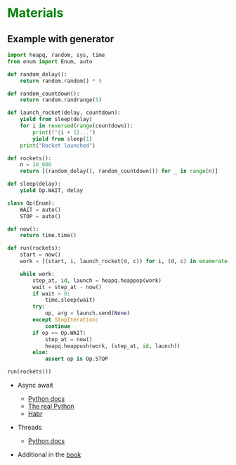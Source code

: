 # <span style="color:green">Materials</span>

## Example with generator
```python
import heapq, random, sys, time
from enum import Enum, auto

def random_delay():
    return random.random() * 5

def random_countdown():
    return random.randrange(5)

def launch_rocket(delay, countdown):
    yield from sleep(delay)
    for i in reversed(range(countdown)):
        print(f"{i + 1}...")
        yield from sleep(1)
    print("Rocket launched")

def rockets():
    n = 10_000
    return [(random_delay(), random_countdown()) for _ in range(n)]

def sleep(delay):
    yield Op.WAIT, delay

class Op(Enum):
    WAIT = auto()
    STOP = auto()

def now():
    return time.time()

def run(rockets):
    start = now()
    work = [(start, i, launch_rocket(d, c)) for i, (d, c) in enumerate(rockets)]

    while work:
        step_at, id, launch = heapq.heappop(work)
        wait = step_at - now()
        if wait > 0:
            time.sleep(wait)
        try:
            op, arg = launch.send(None)
        except StopIteration:
            continue
        if op == Op.WAIT:
            step_at = now()
            heapq.heappush(work, (step_at, id, launch))
        else:
            assert op is Op.STOP

run(rockets())
```


- Async await
    - [Python docs](https://docs.python.org/3/library/asyncio-task.html)
    - [The real Python](https://realpython.com/async-io-python/)
    - [Habr](https://habr.com/en/post/266743/)

- Threads
    - [Python docs](https://docs.python.org/3/library/asyncio-task.html)

- Additional in the [book](https://www.amazon.com/Fluent-Python-Concise-Effective-Programming/dp/1491946008)